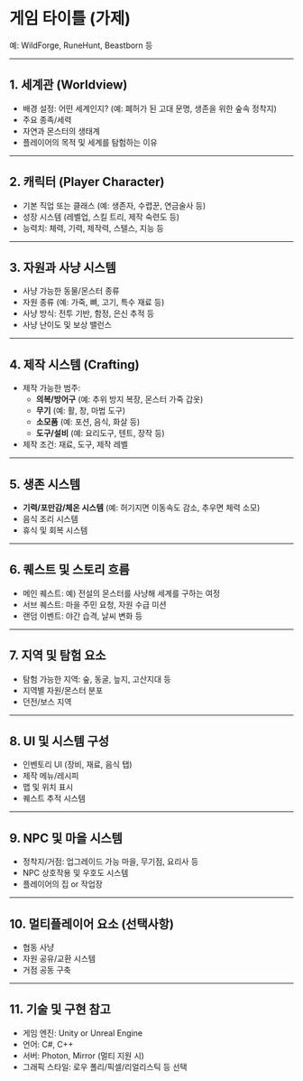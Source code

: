 # 게임 타이틀 (가제)
예: WildForge, RuneHunt, Beastborn 등

---

## 1. 세계관 (Worldview)
- 배경 설정: 어떤 세계인지? (예: 폐허가 된 고대 문명, 생존을 위한 숲속 정착지)
- 주요 종족/세력
- 자연과 몬스터의 생태계
- 플레이어의 목적 및 세계를 탐험하는 이유

---

## 2. 캐릭터 (Player Character)
- 기본 직업 또는 클래스 (예: 생존자, 수렵꾼, 연금술사 등)
- 성장 시스템 (레벨업, 스킬 트리, 제작 숙련도 등)
- 능력치: 체력, 기력, 제작력, 스텔스, 지능 등

---

## 3. 자원과 사냥 시스템
- 사냥 가능한 동물/몬스터 종류
- 자원 종류 (예: 가죽, 뼈, 고기, 특수 재료 등)
- 사냥 방식: 전투 기반, 함정, 은신 추적 등
- 사냥 난이도 및 보상 밸런스

---

## 4. 제작 시스템 (Crafting)
- 제작 가능한 범주:
  - **의복/방어구** (예: 추위 방지 복장, 몬스터 가죽 갑옷)
  - **무기** (예: 활, 창, 마법 도구)
  - **소모품** (예: 포션, 음식, 화살 등)
  - **도구/설비** (예: 요리도구, 텐트, 장작 등)
- 제작 조건: 재료, 도구, 제작 레벨

---

## 5. 생존 시스템
- **기력/포만감/체온 시스템** (예: 허기지면 이동속도 감소, 추우면 체력 소모)
- 음식 조리 시스템
- 휴식 및 회복 시스템

---

## 6. 퀘스트 및 스토리 흐름
- 메인 퀘스트: 예) 전설의 몬스터를 사냥해 세계를 구하는 여정
- 서브 퀘스트: 마을 주민 요청, 자원 수급 미션
- 랜덤 이벤트: 야간 습격, 날씨 변화 등

---

## 7. 지역 및 탐험 요소
- 탐험 가능한 지역: 숲, 동굴, 늪지, 고산지대 등
- 지역별 자원/몬스터 분포
- 던전/보스 지역

---

## 8. UI 및 시스템 구성
- 인벤토리 UI (장비, 재료, 음식 탭)
- 제작 메뉴/레시피
- 맵 및 위치 표시
- 퀘스트 추적 시스템

---

## 9. NPC 및 마을 시스템
- 정착지/거점: 업그레이드 가능 마을, 무기점, 요리사 등
- NPC 상호작용 및 우호도 시스템
- 플레이어의 집 or 작업장

---

## 10. 멀티플레이어 요소 (선택사항)
- 협동 사냥
- 자원 공유/교환 시스템
- 거점 공동 구축

---

## 11. 기술 및 구현 참고
- 게임 엔진: Unity or Unreal Engine
- 언어: C#, C++
- 서버: Photon, Mirror (멀티 지원 시)
- 그래픽 스타일: 로우 폴리/픽셀/리얼리스틱 등 선택

